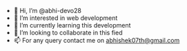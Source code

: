 - 👋 Hi, I’m @abhi-devo28
- 👀 I’m interested in web development 
- 🌱 I’m currently learning this development
- 💞️ I’m looking to collaborate in this fied
- 📫 For any query contact me on abhishek07th@gmail.com

<!---
abhi-devo28/abhi-devo28 is a ✨ special ✨ repository because its `README.md` (this file) appears on your GitHub profile.
You can click the Preview link to take a look at your changes.
--->
